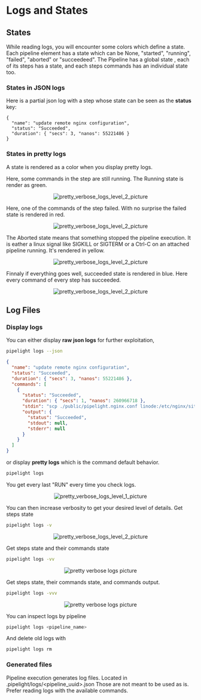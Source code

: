# Logs and States

## States

While reading logs, you will encounter some colors which define a state.
Each pipeline element has a state which can be None, "started", "running", "failed", "aborted" or "succeedeed".
The Pipeline has a global state , each of its steps has a state,
and each steps commands has an individual state too.

### States in JSON logs

Here is a partial json log with a step whose state can be seen as the **status** key:

```json{3}
{
  "name": "update remote nginx configuration",
  "status": "Succeeded",
  "duration": { "secs": 3, "nanos": 55221486 }
}
```

### States in pretty logs

A state is rendered as a color when you display pretty logs.

Here, some commands in the step are still running.
The Running state is render as green.

<p align="center">
  <img class="terminal" src="/images/running_log_level_2.png" alt="pretty_verbose_logs_level_2_picture">
</p>

Here, one of the commands of the step failed.
With no surprise the failed state is rendered in red.

<p align="center">
  <img class="terminal" src="/images/failed_log_level_2.png" alt="pretty_verbose_logs_level_2_picture">
</p>

The Aborted state means that something stopped the pipeline execution.
It is eather a linux signal like SIGKILL or SIGTERM or a Ctrl-C on an attached pipeline running.
It's rendered in yellow.

<p align="center">
  <img class="terminal" src="/images/aborted_log_level_2.png" alt="pretty_verbose_logs_level_2_picture">
</p>

Finnaly if everything goes well, succeeded state is rendered in blue.
Here every command of every step has succeeded.

<p align="center">
  <img class="terminal" src="/images/log_level_2.png" alt="pretty_verbose_logs_level_2_picture">
</p>

## Log Files

### Display logs

You can either display **raw json logs** for further exploitation,

```sh
pipelight logs --json
```

```json
{
  "name": "update remote nginx configuration",
  "status": "Succeeded",
  "duration": { "secs": 3, "nanos": 55221486 },
  "commands": [
    {
      "status": "Succeeded",
      "duration": { "secs": 1, "nanos": 260966718 },
      "stdin": "scp ./public/pipelight.nginx.conf linode:/etc/nginx/sites-enabled/pipelight.conf",
      "output": {
        "status": "Succeeded",
        "stdout": null,
        "stderr": null
      }
    }
  ]
}
```

or display **pretty logs** which is the command default behavior.

```sh
pipelight logs
```

You get every last "RUN" every time you check logs.

<p align="center">
  <img class="terminal" src="/images/log_level_1.png" alt="pretty_verbose_logs_level_1_picture">
</p>

You can then increase verbosity to get your desired level of details.
Get steps state

```sh
pipelight logs -v
```

<p align="center">
  <img class="terminal" src="/images/log_level_2.png" alt="pretty_verbose_logs_level_2_picture">
</p>

Get steps state and their commands state

```sh
pipelight logs -vv
```

<p align="center">
  <img class="terminal" src="/images/log_level_3.png" alt="pretty verbose logs picture">
</p>

Get steps state, their commands state, and commands output.

```sh
pipelight logs -vvv
```

<p align="center">
  <img class="terminal" src="/images/log_level_4.png" alt="pretty verbose logs picture">
</p>

You can inspect logs by pipeline

```sh
pipelight logs <pipeline_name>
```

And delete old logs with

```sh
pipelight logs rm
```

### Generated files

Pipeline execution generates log files.
Located in .pipelight/logs/<pipeline_uuid>.json
Those are not meant to be used as is.
Prefer reading logs with the available commands.
